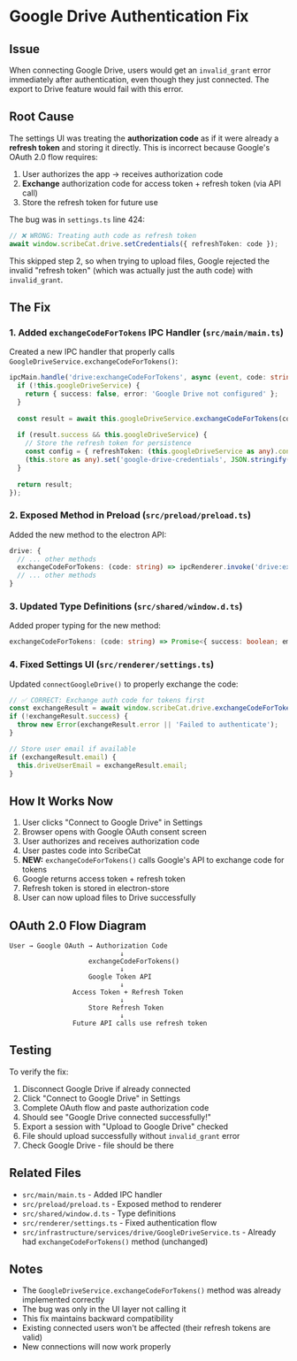 # Google Drive Authentication Fix

## Issue
When connecting Google Drive, users would get an `invalid_grant` error immediately after authentication, even though they just connected. The export to Drive feature would fail with this error.

## Root Cause
The settings UI was treating the **authorization code** as if it were already a **refresh token** and storing it directly. This is incorrect because Google's OAuth 2.0 flow requires:

1. User authorizes the app → receives authorization code
2. **Exchange** authorization code for access token + refresh token (via API call)
3. Store the refresh token for future use

The bug was in `settings.ts` line 424:
```typescript
// ❌ WRONG: Treating auth code as refresh token
await window.scribeCat.drive.setCredentials({ refreshToken: code });
```

This skipped step 2, so when trying to upload files, Google rejected the invalid "refresh token" (which was actually just the auth code) with `invalid_grant`.

## The Fix

### 1. Added `exchangeCodeForTokens` IPC Handler (`src/main/main.ts`)
Created a new IPC handler that properly calls `GoogleDriveService.exchangeCodeForTokens()`:

```typescript
ipcMain.handle('drive:exchangeCodeForTokens', async (event, code: string) => {
  if (!this.googleDriveService) {
    return { success: false, error: 'Google Drive not configured' };
  }
  
  const result = await this.googleDriveService.exchangeCodeForTokens(code);
  
  if (result.success && this.googleDriveService) {
    // Store the refresh token for persistence
    const config = { refreshToken: (this.googleDriveService as any).config.refreshToken };
    (this.store as any).set('google-drive-credentials', JSON.stringify(config));
  }
  
  return result;
});
```

### 2. Exposed Method in Preload (`src/preload/preload.ts`)
Added the new method to the electron API:

```typescript
drive: {
  // ... other methods
  exchangeCodeForTokens: (code: string) => ipcRenderer.invoke('drive:exchangeCodeForTokens', code),
  // ... other methods
}
```

### 3. Updated Type Definitions (`src/shared/window.d.ts`)
Added proper typing for the new method:

```typescript
exchangeCodeForTokens: (code: string) => Promise<{ success: boolean; email?: string; error?: string }>;
```

### 4. Fixed Settings UI (`src/renderer/settings.ts`)
Updated `connectGoogleDrive()` to properly exchange the code:

```typescript
// ✅ CORRECT: Exchange auth code for tokens first
const exchangeResult = await window.scribeCat.drive.exchangeCodeForTokens(code);
if (!exchangeResult.success) {
  throw new Error(exchangeResult.error || 'Failed to authenticate');
}

// Store user email if available
if (exchangeResult.email) {
  this.driveUserEmail = exchangeResult.email;
}
```

## How It Works Now

1. User clicks "Connect to Google Drive" in Settings
2. Browser opens with Google OAuth consent screen
3. User authorizes and receives authorization code
4. User pastes code into ScribeCat
5. **NEW:** `exchangeCodeForTokens()` calls Google's API to exchange code for tokens
6. Google returns access token + refresh token
7. Refresh token is stored in electron-store
8. User can now upload files to Drive successfully

## OAuth 2.0 Flow Diagram

```
User → Google OAuth → Authorization Code
                            ↓
                    exchangeCodeForTokens()
                            ↓
                    Google Token API
                            ↓
                Access Token + Refresh Token
                            ↓
                    Store Refresh Token
                            ↓
                Future API calls use refresh token
```

## Testing

To verify the fix:

1. Disconnect Google Drive if already connected
2. Click "Connect to Google Drive" in Settings
3. Complete OAuth flow and paste authorization code
4. Should see "Google Drive connected successfully!"
5. Export a session with "Upload to Google Drive" checked
6. File should upload successfully without `invalid_grant` error
7. Check Google Drive - file should be there

## Related Files

- `src/main/main.ts` - Added IPC handler
- `src/preload/preload.ts` - Exposed method to renderer
- `src/shared/window.d.ts` - Type definitions
- `src/renderer/settings.ts` - Fixed authentication flow
- `src/infrastructure/services/drive/GoogleDriveService.ts` - Already had `exchangeCodeForTokens()` method (unchanged)

## Notes

- The `GoogleDriveService.exchangeCodeForTokens()` method was already implemented correctly
- The bug was only in the UI layer not calling it
- This fix maintains backward compatibility
- Existing connected users won't be affected (their refresh tokens are valid)
- New connections will now work properly
